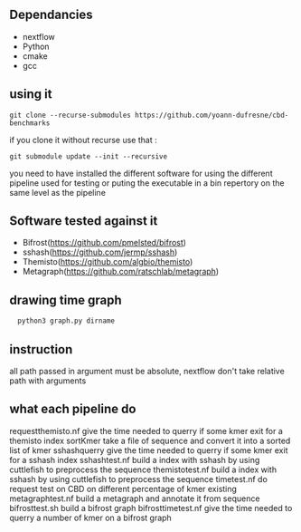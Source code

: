 
## Dependancies
- nextflow
- Python
- cmake
- gcc
## using it
```
git clone --recurse-submodules https://github.com/yoann-dufresne/cbd-benchmarks
```
if you clone it without recurse use that :
```
git submodule update --init --recursive 
```

you need to have installed the different software for using the different pipeline used for testing or puting the executable in a bin repertory on the same level as the pipeline 
## Software tested against it 
- Bifrost(https://github.com/pmelsted/bifrost)
- sshash(https://github.com/jermp/sshash)
- Themisto(https://github.com/algbio/themisto)
- Metagraph(https://github.com/ratschlab/metagraph)


## drawing time graph
```bash
  python3 graph.py dirname
```

## instruction
all path passed in argument must be absolute, nextflow don't take relative path with arguments 

## what each pipeline do
requestthemisto.nf give the time needed to querry if some kmer exit for a themisto index
sortKmer take a file of sequence and convert it into a sorted list of kmer
sshashquerry give the time needed to querry if some kmer exit for a sshash index
sshashtest.nf build a index with sshash by using cuttlefish to preprocess the sequence
themistotest.nf build a index with sshash by using cuttlefish to preprocess the sequence
timetest.nf do request test on CBD on different percentage of kmer existing
metagraphtest.nf build a metagraph and annotate it from sequence 
bifrosttest.sh build a bifrost graph 
bifrosttimetest.nf give the time needed to querry a number of kmer on a bifrost graph
